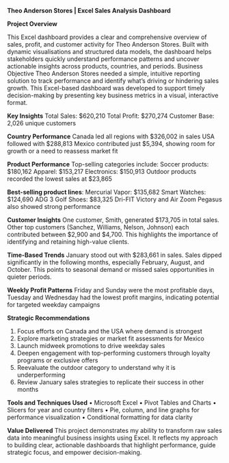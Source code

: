 **Theo Anderson Stores | Excel Sales Analysis Dashboard**

**Project Overview**

This Excel dashboard provides a clear and comprehensive overview of sales, profit, and customer activity for Theo Anderson Stores. Built with dynamic visualisations and structured data models, the dashboard helps stakeholders quickly understand performance patterns and uncover actionable insights across products, countries, and periods.
Business Objective
Theo Anderson Stores needed a simple, intuitive reporting solution to track performance and identify what’s driving or hindering sales growth. This Excel-based dashboard was developed to support timely decision-making by presenting key business metrics in a visual, interactive format.

**Key Insights**
Total Sales: $620,210
Total Profit: $270,274
Customer Base: 2,026 unique customers

**Country Performance**
Canada led all regions with $326,002 in sales
USA followed with $288,813
Mexico contributed just $5,394, showing room for growth or a need to reassess market fit

**Product Performance**
Top-selling categories include:
Soccer products: $180,162
Apparel: $153,217
Electronics: $150,913
Outdoor products recorded the lowest sales at $23,865

**Best-selling product lines**:
Mercurial Vapor: $135,682
Smart Watches: $124,690
ADG 3 Golf Shoes: $83,325
Dri-FIT Victory and Air Zoom Pegasus also showed strong performance

**Customer Insights**
One customer, Smith, generated $173,705 in total sales. Other top customers (Sanchez, Williams, Nelson, Johnson) each contributed between $2,900 and $4,700.
This highlights the importance of identifying and retaining high-value clients.

**Time-Based Trends**
January stood out with $283,661 in sales. Sales dipped significantly in the following months, especially February, August, and October. This points to seasonal demand or missed sales opportunities in quieter periods.

**Weekly Profit Patterns**
Friday and Sunday were the most profitable days, Tuesday and Wednesday had the lowest profit margins, indicating potential for targeted weekday campaigns

**Strategic Recommendations**
1.	Focus efforts on Canada and the USA where demand is strongest
2.	Explore marketing strategies or market fit assessments for Mexico
3.	Launch midweek promotions to drive weekday sales
4.	Deepen engagement with top-performing customers through loyalty programs or exclusive offers
5.	Reevaluate the outdoor category to understand why it is underperforming
6.	Review January sales strategies to replicate their success in other months
   
**Tools and Techniques Used**
•	Microsoft Excel
•	Pivot Tables and Charts
•	Slicers for year and country filters
•	Pie, column, and line graphs for performance visualization
•	Conditional formatting for data clarity

**Value Delivered**
This project demonstrates my ability to transform raw sales data into meaningful business insights using Excel. It reflects my approach to building clear, actionable dashboards that highlight performance, guide strategic focus, and empower decision-making.
